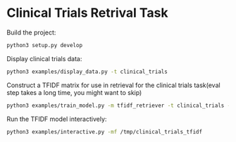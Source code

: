 # Clinical Trials Retrival Task

Build the project:
```bash
python3 setup.py develop
```
Display clinical trials data:
```bash
python3 examples/display_data.py -t clinical_trials
```
Construct a TFIDF matrix for use in retrieval for the clinical trials task(eval step takes a long time, you might want to skip)
```bash
python3 examples/train_model.py -m tfidf_retriever -t clinical_trials -mf /tmp/clinical_trials_tfidf -dt train:ordered -eps 1
```
Run the TFIDF model interactively:
```bash
python3 examples/interactive.py -mf /tmp/clinical_trials_tfidf
```